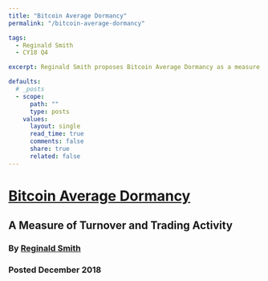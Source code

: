 ```yaml
---
title: "Bitcoin Average Dormancy"
permalink: "/bitcoin-average-dormancy" 

tags:
  - Reginald Smith
  - CY18 Q4

excerpt: Reginald Smith proposes Bitcoin Average Dormancy as a measure of turnover and trading activity. Posted December 2018.

defaults:
  # _posts
  - scope:
      path: ""
      type: posts
    values:
      layout: single
      read_time: true
      comments: false
      share: true
      related: false
---
```


# [Bitcoin Average Dormancy](https://ledgerjournal.org/ojs/index.php/ledger/article/download/99/112)
## A Measure of Turnover and Trading Activity
### By [Reginald Smith](https://twitter.com/SupremeVinegar)
### Posted December 2018